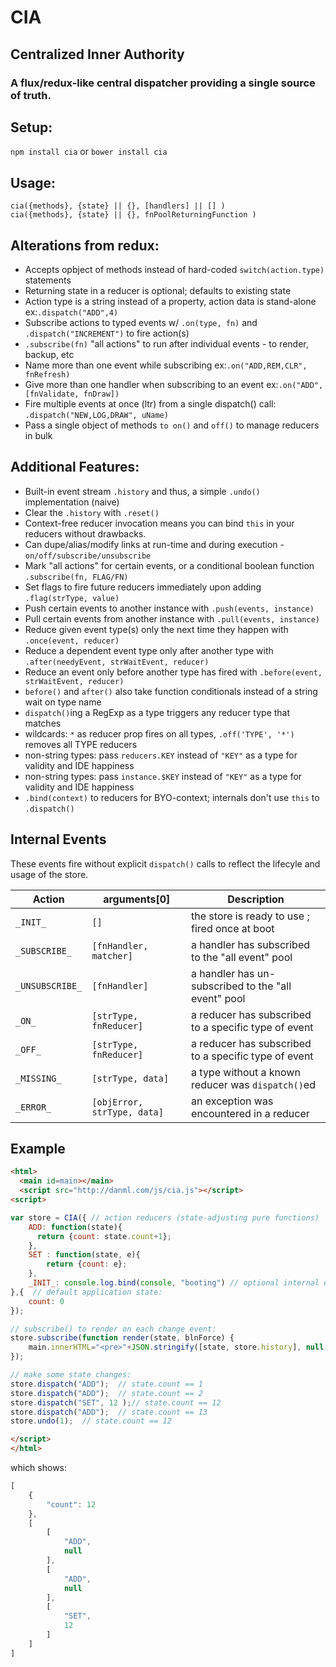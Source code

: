 # CIA
## Centralized Inner Authority

### A flux/redux-like central dispatcher providing a single source of truth.

## Setup:
`npm install cia` or `bower install cia`

## Usage:
`cia({methods}, {state} || {}, [handlers] || [] )`  <br />
`cia({methods}, {state} || {}, fnPoolReturningFunction )`


## Alterations from redux:
* Accepts opbject of methods instead of hard-coded `switch(action.type)` statements
* Returning state in a reducer is optional; defaults to existing state
* Action type is a string instead of a property, action data is stand-alone ex:`.dispatch("ADD",4)`
* Subscribe actions to typed events w/ `.on(type, fn)` and  `.dispatch("INCREMENT")` to fire action(s)
* `.subscribe(fn)` "all actions" to run after individual events - to render, backup, etc
* Name more than one event while subscribing ex:`.on("ADD,REM,CLR", fnRefresh)`
* Give more than one handler when subscribing to an event ex:`.on("ADD", [fnValidate, fnDraw])`
* Fire multiple events at once (ltr) from a single dispatch() call: `.dispatch("NEW,LOG,DRAW", uName)`
* Pass a single object of methods `to on()` and `off()` to manage reducers in bulk


## Additional Features:
* Built-in event stream `.history` and thus, a simple `.undo()` implementation (naive)
* Clear the `.history` with `.reset()`
* Context-free reducer invocation means you can bind `this` in your reducers without drawbacks.
* Can dupe/alias/modify links at run-time and during execution - `on/off/subscribe/unsubscribe`
* Mark "all actions" for certain events, or a conditional boolean function `.subscribe(fn, FLAG/FN)`
* Set flags to fire future reducers immediately upon adding  `.flag(strType, value)`
* Push certain events to another instance with `.push(events, instance)`
* Pull certain events from another instance with `.pull(events, instance)`
* Reduce given event type(s) only the next time they happen with `.once(event, reducer)`
* Reduce a dependent event type only after another type with `.after(needyEvent, strWaitEvent, reducer)`
* Reduce an event only before another type has fired with `.before(event, strWaitEvent, reducer)`
* `before()` and `after()` also take function conditionals instead of a string wait on type name
* `dispatch()`ing a RegExp as a type triggers any reducer type that matches
* wildcards: `*` as reducer prop fires on all types, `.off('TYPE', '*')` removes all TYPE reducers
* non-string types: pass `reducers.KEY` instead of `"KEY"` as a type for validity and IDE happiness
* non-string types: pass `instance.$KEY` instead of `"KEY"` as a type for validity and IDE happiness
* `.bind(context)` to reducers for BYO-context; internals don't use `this` to `.dispatch()`






## Internal Events
These events fire without explicit `dispatch()` calls to reflect the lifecyle and usage of the store.

| Action | arguments[0] | Description |
|----|----|----|
|`_INIT_` | 	`[]` 	| the store is ready to use ; fired once at boot	|
|`_SUBSCRIBE_` |	`[fnHandler, matcher]` |	a handler has subscribed to the "all event" pool |
|`_UNSUBSCRIBE_` | `[fnHandler]`	| a handler has un-subscribed to the "all event" pool |
|`_ON_` | `[strType, fnReducer]`	| a reducer has subscribed to a specific type of event |
|`_OFF_` | `[strType, fnReducer]`	| a reducer has subscribed to a specific type of event |
|`_MISSING_` | `[strType, data]` | a type without a known reducer was `dispatch()`ed |
|`_ERROR_` | `[objError, strType, data]` | an exception was encountered in a reducer |





## Example
```html
<html>
  <main id=main></main>
  <script src="http://danml.com/js/cia.js"></script>
<script>

var store = CIA({ // action reducers (state-adjusting pure functions)
	ADD: function(state){
	  return {count: state.count+1};
	},
	SET : function(state, e){
		return {count: e};
	},
	_INIT_: console.log.bind(console, "booting") // optional internal event
},{  // default application state:
	count: 0
});

// subscribe() to render on each change event:
store.subscribe(function render(state, blnForce) {
	main.innerHTML="<pre>"+JSON.stringify([state, store.history], null, "\t");
});	  

// make some state changes:
store.dispatch("ADD");  // state.count == 1
store.dispatch("ADD");  // state.count == 2
store.dispatch("SET", 12 );// state.count == 12
store.dispatch("ADD");  // state.count == 13
store.undo(1);  // state.count == 12

</script>
</html>
```
which  shows:
```js
[
	{
		"count": 12
	},
	[
		[
			"ADD",
			null
		],
		[
			"ADD",
			null
		],
		[
			"SET",
			12
		]
	]
]
```
